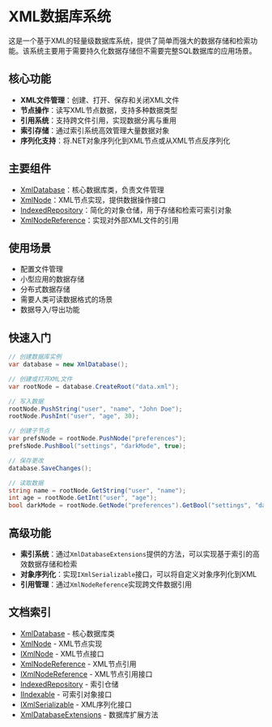 # XML数据库系统

这是一个基于XML的轻量级数据库系统，提供了简单而强大的数据存储和检索功能。该系统主要用于需要持久化数据存储但不需要完整SQL数据库的应用场景。

## 核心功能

- **XML文件管理**：创建、打开、保存和关闭XML文件
- **节点操作**：读写XML节点数据，支持多种数据类型
- **引用系统**：支持跨文件引用，实现数据分离与重用
- **索引存储**：通过索引系统高效管理大量数据对象
- **序列化支持**：将.NET对象序列化到XML节点或从XML节点反序列化

## 主要组件

- [XmlDatabase](./XmlDatabase.md)：核心数据库类，负责文件管理
- [XmlNode](./XmlNode.md)：XML节点实现，提供数据操作接口
- [IndexedRepository](./IndexedRepository.md)：简化的对象仓储，用于存储和检索可索引对象
- [XmlNodeReference](./XmlNodeReference.md)：实现对外部XML文件的引用

## 使用场景

- 配置文件管理
- 小型应用的数据存储
- 分布式数据存储
- 需要人类可读数据格式的场景
- 数据导入/导出功能

## 快速入门

```csharp
// 创建数据库实例
var database = new XmlDatabase();

// 创建或打开XML文件
var rootNode = database.CreateRoot("data.xml");

// 写入数据
rootNode.PushString("user", "name", "John Doe");
rootNode.PushInt("user", "age", 30);

// 创建子节点
var prefsNode = rootNode.PushNode("preferences");
prefsNode.PushBool("settings", "darkMode", true);

// 保存更改
database.SaveChanges();

// 读取数据
string name = rootNode.GetString("user", "name");
int age = rootNode.GetInt("user", "age");
bool darkMode = rootNode.GetNode("preferences").GetBool("settings", "darkMode");
```

## 高级功能

- **索引系统**：通过`XmlDatabaseExtensions`提供的方法，可以实现基于索引的高效数据存储和检索
- **对象序列化**：实现`IXmlSerializable`接口，可以将自定义对象序列化到XML
- **引用管理**：通过`XmlNodeReference`实现跨文件数据引用

## 文档索引

- [XmlDatabase](./XmlDatabase.md) - 核心数据库类
- [XmlNode](./XmlNode.md) - XML节点实现
- [IXmlNode](./IXmlNode.md) - XML节点接口
- [XmlNodeReference](./XmlNodeReference.md) - XML节点引用
- [IXmlNodeReference](./IXmlNodeReference.md) - XML节点引用接口
- [IndexedRepository](./IndexedRepository.md) - 索引仓储
- [IIndexable](./IIndexable.md) - 可索引对象接口
- [IXmlSerializable](./IXmlSerializable.md) - XML序列化接口
- [XmlDatabaseExtensions](./XmlDatabaseExtensions.md) - 数据库扩展方法 